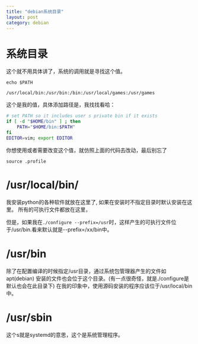 ```yaml
---
title: "debian系统目录"
layout: post
category: debian
---
```


# 系统目录

这个就不用具体讲了，系统的调用就是寻找这个值。

	echo $PATH

	/usr/local/bin:/usr/bin:/bin:/usr/local/games:/usr/games

这个是我的值，具体添加路径是，我找找看哈：

```bash
# set PATH so it includes user s private bin if it exists
if [ -d "$HOME/bin" ] ; then
    PATH="$HOME/bin:$PATH"
fi
EDITOR=vim; export EDITOR
```

你想使用或者需要改变这个值，就仿照上面的代码去改动，最后别忘了

	source .profile

# /usr/local/bin/
我安装python的各种软件就放在这里了, 如果在安装时不指定目录时默认安装在这里。
所有的可执行文件都放在这里，

但是，如果我在``./configure --prefix=/usr``时，这样产生的可执行文件位于/usr/bin.看来默认就是--prefix=/xx/bin中。

# /usr/bin
除了在配置编译的时候指定/usr目录，通过系统包管理器产生的文件如apt(debian)
安装的文件也会位于这个目录。(有一点很奇怪，就是./configure是默认也会在此目录下)
在我的印象中，使用源码安装的程序应该位于/usr/local/bin中。


# /usr/sbin
这个s就是systemd的意思，这个是系统管理程序。
